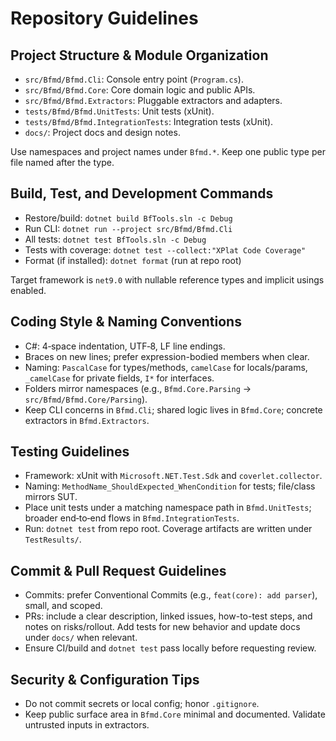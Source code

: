 # Repository Guidelines

## Project Structure & Module Organization
- `src/Bfmd/Bfmd.Cli`: Console entry point (`Program.cs`).
- `src/Bfmd/Bfmd.Core`: Core domain logic and public APIs.
- `src/Bfmd/Bfmd.Extractors`: Pluggable extractors and adapters.
- `tests/Bfmd/Bfmd.UnitTests`: Unit tests (xUnit).
- `tests/Bfmd/Bfmd.IntegrationTests`: Integration tests (xUnit).
- `docs/`: Project docs and design notes.

Use namespaces and project names under `Bfmd.*`. Keep one public type per file named after the type.

## Build, Test, and Development Commands
- Restore/build: `dotnet build BfTools.sln -c Debug`
- Run CLI: `dotnet run --project src/Bfmd/Bfmd.Cli`
- All tests: `dotnet test BfTools.sln -c Debug`
- Tests with coverage: `dotnet test --collect:"XPlat Code Coverage"`
- Format (if installed): `dotnet format` (run at repo root)

Target framework is `net9.0` with nullable reference types and implicit usings enabled.

## Coding Style & Naming Conventions
- C#: 4‑space indentation, UTF‑8, LF line endings.
- Braces on new lines; prefer expression-bodied members when clear.
- Naming: `PascalCase` for types/methods, `camelCase` for locals/params, `_camelCase` for private fields, `I*` for interfaces.
- Folders mirror namespaces (e.g., `Bfmd.Core.Parsing` → `src/Bfmd/Bfmd.Core/Parsing`).
- Keep CLI concerns in `Bfmd.Cli`; shared logic lives in `Bfmd.Core`; concrete extractors in `Bfmd.Extractors`.

## Testing Guidelines
- Framework: xUnit with `Microsoft.NET.Test.Sdk` and `coverlet.collector`.
- Naming: `MethodName_ShouldExpected_WhenCondition` for tests; file/class mirrors SUT.
- Place unit tests under a matching namespace path in `Bfmd.UnitTests`; broader end‑to‑end flows in `Bfmd.IntegrationTests`.
- Run: `dotnet test` from repo root. Coverage artifacts are written under `TestResults/`.

## Commit & Pull Request Guidelines
- Commits: prefer Conventional Commits (e.g., `feat(core): add parser`), small, and scoped.
- PRs: include a clear description, linked issues, how-to-test steps, and notes on risks/rollout. Add tests for new behavior and update docs under `docs/` when relevant.
- Ensure CI/build and `dotnet test` pass locally before requesting review.

## Security & Configuration Tips
- Do not commit secrets or local config; honor `.gitignore`.
- Keep public surface area in `Bfmd.Core` minimal and documented. Validate untrusted inputs in extractors.
